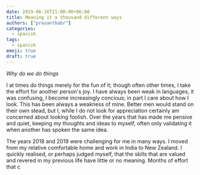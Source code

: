 ```yaml
---
date: 2019-06-16T21:00:00+06:00
title: Meaning it a thousand different ways
authors: ["prasanthabr"]
categories:
  - spanish
tags:
  - spanish
emoji: true
draft: true
---
```

_Why do we do things_

I at times do things merely for the fun of it; though often other times, I take the effort for another person's joy. I have always been weak in languages, it was confusing, I become increasingly concious; in part I care about how I look. This has been always a weakness of mine. Better men would stand on their own stead, but I, while I do not look for appreciation certainly am concerned about looking foolish. Over the years that has made me pensive and quiet, keeping my thoughts and ideas to myself, often only validating it when another has spoken the same idea.

The years 2018 and 2019 were challenging for me in many ways. I moved from my relative comfortable home and work in India to New Zealand. I quickly realised, or perhaps judged myself, that the skills that are valued and revered in my previous life have little or no meaning. Months of effort that c
